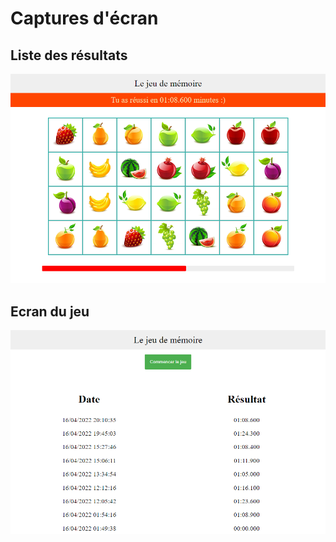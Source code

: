 # Captures d'écran

## Liste des résultats

[![Ecran du jeu](screenshots/gameBoard.png)](screenshots/gameBoard.png)

## Ecran du jeu

[![Liste des résultats](screenshots/resultList.png)](screenshots/resultList.png)
